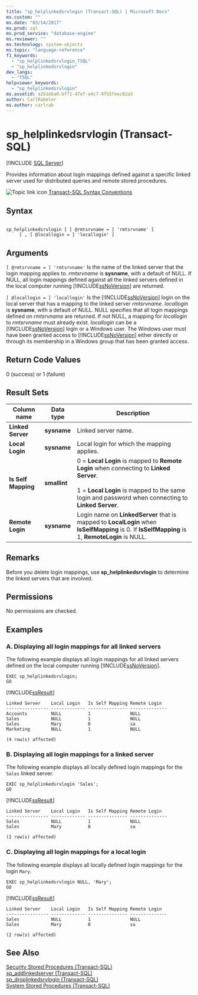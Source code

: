 ```yaml
---
title: "sp_helplinkedsrvlogin (Transact-SQL) | Microsoft Docs"
ms.custom: ""
ms.date: "03/14/2017"
ms.prod: sql
ms.prod_service: "database-engine"
ms.reviewer: ""
ms.technology: system-objects
ms.topic: "language-reference"
f1_keywords: 
  - "sp_helplinkedsrvlogin_TSQL"
  - "sp_helplinkedsrvlogin"
dev_langs: 
  - "TSQL"
helpviewer_keywords: 
  - "sp_helplinkedsrvlogin"
ms.assetid: a2b1eba0-bf71-47e7-a4c7-9f55feec82a3
author: CarlRabeler
ms.author: carlrab
---
```

# sp_helplinkedsrvlogin (Transact-SQL)
[!INCLUDE [SQL Server](../../includes/applies-to-version/sqlserver.md)]

  Provides information about login mappings defined against a specific linked server used for distributed queries and remote stored procedures.  
  
 ![Topic link icon](../../database-engine/configure-windows/media/topic-link.gif "Topic link icon") [Transact-SQL Syntax Conventions](../../t-sql/language-elements/transact-sql-syntax-conventions-transact-sql.md)  
  
## Syntax  
  
```  
  
sp_helplinkedsrvlogin [ [ @rmtsrvname = ] 'rmtsrvname' ]   
     [ , [ @locallogin = ] 'locallogin' ]  
```  
  
## Arguments  
`[ @rmtsrvname = ] 'rmtsrvname'`
 Is the name of the linked server that the login mapping applies to. *rmtsrvname* is **sysname**, with a default of NULL. If NULL, all login mappings defined against all the linked servers defined in the local computer running [!INCLUDE[ssNoVersion](../../includes/ssnoversion-md.md)] are returned.  
  
`[ @locallogin = ] 'locallogin'`
 Is the [!INCLUDE[ssNoVersion](../../includes/ssnoversion-md.md)] login on the local server that has a mapping to the linked server *rmtsrvname*. *locallogin* is **sysname**, with a default of NULL. NULL specifies that all login mappings defined on *rmtsrvname* are returned. If not NULL, a mapping for *locallogin* to *rmtsrvname* must already exist. *locallogin* can be a [!INCLUDE[ssNoVersion](../../includes/ssnoversion-md.md)] login or a Windows user. The Windows user must have been granted access to [!INCLUDE[ssNoVersion](../../includes/ssnoversion-md.md)] either directly or through its membership in a Windows group that has been granted access.  
  
## Return Code Values  
 0 (success) or 1 (failure)  
  
## Result Sets  
  
|Column name|Data type|Description|  
|-----------------|---------------|-----------------|  
|**Linked Server**|**sysname**|Linked server name.|  
|**Local Login**|**sysname**|Local login for which the mapping applies.|  
|**Is Self Mapping**|**smallint**|0 = **Local Login** is mapped to **Remote Login** when connecting to **Linked Server**.<br /><br /> 1 = **Local Login** is mapped to the same login and password when connecting to **Linked Server**.|  
|**Remote Login**|**sysname**|Login name on **LinkedServer** that is mapped to **LocalLogin** when **IsSelfMapping** is 0. If **IsSelfMapping** is 1, **RemoteLogin** is NULL.|  
  
## Remarks  
 Before you delete login mappings, use **sp_helplinkedsrvlogin** to determine the linked servers that are involved.  
  
## Permissions  
 No permissions are checked.  
  
## Examples  
  
### A. Displaying all login mappings for all linked servers  
 The following example displays all login mappings for all linked servers defined on the local computer running [!INCLUDE[ssNoVersion](../../includes/ssnoversion-md.md)].  
  
```  
EXEC sp_helplinkedsrvlogin;  
GO  
```  
  
 [!INCLUDE[ssResult](../../includes/ssresult-md.md)]  
  
```  
Linked Server    Local Login   Is Self Mapping Remote Login   
---------------- ------------- --------------- --------------   
Accounts         NULL          1               NULL  
Sales            NULL          1               NULL  
Sales            Mary          0               sa  
Marketing        NULL          1               NULL  
  
(4 row(s) affected)  
```  
  
### B. Displaying all login mappings for a linked server  
 The following example displays all locally defined login mappings for the `Sales` linked server.  
  
```  
EXEC sp_helplinkedsrvlogin 'Sales';  
GO  
```  
  
 [!INCLUDE[ssResult](../../includes/ssresult-md.md)]  
  
```  
Linked Server    Local Login   Is Self Mapping Remote Login   
---------------- ------------- --------------- --------------   
Sales            NULL          1               NULL  
Sales            Mary          0               sa  
  
(2 row(s) affected)  
```  
  
### C. Displaying all login mappings for a local login  
 The following example displays all locally defined login mappings for the login `Mary`.  
  
```  
EXEC sp_helplinkedsrvlogin NULL, 'Mary';  
GO  
```  
  
 [!INCLUDE[ssResult](../../includes/ssresult-md.md)]  
  
```  
Linked Server    Local Login   Is Self Mapping Remote Login   
---------------- ------------- --------------- --------------   
Sales            NULL          1               NULL  
Sales            Mary          0               sa  
  
(2 row(s) affected)  
```  
  
## See Also  
 [Security Stored Procedures &#40;Transact-SQL&#41;](../../relational-databases/system-stored-procedures/security-stored-procedures-transact-sql.md)   
 [sp_addlinkedserver &#40;Transact-SQL&#41;](../../relational-databases/system-stored-procedures/sp-addlinkedserver-transact-sql.md)   
 [sp_droplinkedsrvlogin &#40;Transact-SQL&#41;](../../relational-databases/system-stored-procedures/sp-droplinkedsrvlogin-transact-sql.md)   
 [System Stored Procedures &#40;Transact-SQL&#41;](../../relational-databases/system-stored-procedures/system-stored-procedures-transact-sql.md)  
  
  
